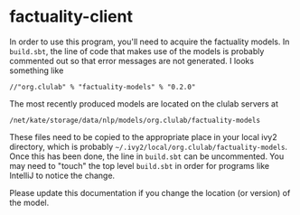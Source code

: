 # factuality-client

In order to use this program, you'll need to acquire the factuality models.
In `build.sbt`, the line of code that makes use of the models is probably commented
out so that error messages are not generated.  I looks something like

`//"org.clulab" % "factuality-models" % "0.2.0"`
  
The most recently produced models are located on the clulab servers at

`/net/kate/storage/data/nlp/models/org.clulab/factuality-models`

These files need to be copied to the appropriate place in your local ivy2 directory,
which is probably `~/.ivy2/local/org.clulab/factuality-models`.  Once this has been done,
the line in `build.sbt` can be uncommented.  You may need to "touch" the top level
`build.sbt` in order for programs like IntelliJ to notice the change.

Please update this documentation if you change the location (or version) of the model.
